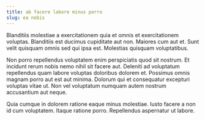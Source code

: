 ```yaml
---
title: ab facere labore minus porro
slug: ea nobis
---
```


Blanditiis molestiae a exercitationem quia et omnis et exercitationem voluptas. Blanditiis est ducimus cupiditate aut non. Maiores cum aut et. Sunt velit quisquam omnis sed qui ipsa est. Molestias quisquam voluptatibus.

Non porro repellendus voluptatem enim perspiciatis quod sit nostrum. Et incidunt rerum nobis nemo nihil sit facere aut. Deleniti ad voluptatum repellendus quam labore voluptas doloribus dolorem et. Possimus omnis magnam porro aut est aut minima. Dolorum qui et consequatur excepturi voluptas vitae ut. Non vel voluptatum numquam autem nostrum accusantium aut neque.

Quia cumque in dolorem ratione eaque minus molestiae. Iusto facere a non id cum voluptatem. Itaque ratione porro. Repellendus aspernatur ut labore.
